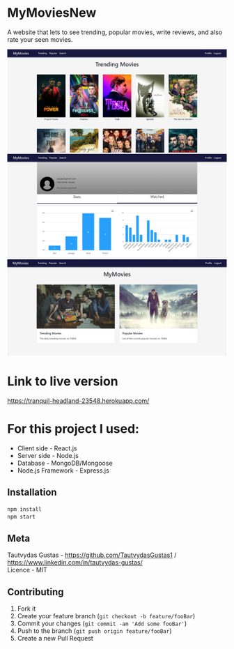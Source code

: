 # MyMoviesNew
A website that lets to see trending, popular movies, write reviews, and also rate your seen movies.

![](header.png)  
![](picture.png)  
![](picture2.png)  


# Link to live version 
https://tranquil-headland-23548.herokuapp.com/

# For this project I used:

* Client side - React.js
* Server side - Node.js
* Database - MongoDB/Mongoose
* Node.js Framework - Express.js


## Installation

```sh
npm install
npm start
```

## Meta

Tautvydas Gustas - https://github.com/TautvydasGustas1 / https://www.linkedin.com/in/tautvydas-gustas/  
Licence - MIT

## Contributing

1. Fork it
2. Create your feature branch (`git checkout -b feature/fooBar`)
3. Commit your changes (`git commit -am 'Add some fooBar'`)
4. Push to the branch (`git push origin feature/fooBar`)
5. Create a new Pull Request

